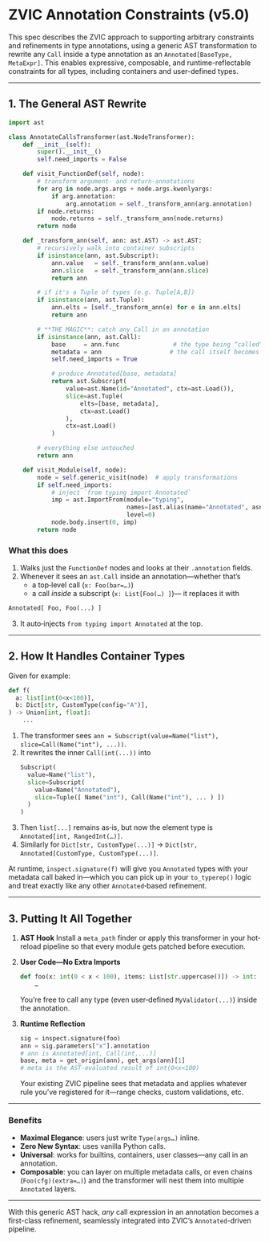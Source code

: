 
# ZVIC Annotation Constraints (v5.0)

This spec describes the ZVIC approach to supporting arbitrary constraints and refinements in type annotations, using a generic AST transformation to rewrite any `Call` inside a type annotation as an `Annotated[BaseType, MetaExpr]`. This enables expressive, composable, and runtime-reflectable constraints for all types, including containers and user-defined types.

---

## 1. The General AST Rewrite

```python
import ast

class AnnotateCallsTransformer(ast.NodeTransformer):
    def __init__(self):
        super().__init__()
        self.need_imports = False

    def visit_FunctionDef(self, node):
        # transform argument- and return-annotations
        for arg in node.args.args + node.args.kwonlyargs:
            if arg.annotation:
                arg.annotation = self._transform_ann(arg.annotation)
        if node.returns:
            node.returns = self._transform_ann(node.returns)
        return node

    def _transform_ann(self, ann: ast.AST) -> ast.AST:
        # recursively walk into container subscripts
        if isinstance(ann, ast.Subscript):
            ann.value   = self._transform_ann(ann.value)
            ann.slice   = self._transform_ann(ann.slice)
            return ann

        # if it's a Tuple of types (e.g. Tuple[A,B])
        if isinstance(ann, ast.Tuple):
            ann.elts = [self._transform_ann(e) for e in ann.elts]
            return ann

        # **THE MAGIC**: catch any Call in an annotation
        if isinstance(ann, ast.Call):
            base     = ann.func               # the type being “called”
            metadata = ann                   # the call itself becomes metadata
            self.need_imports = True

            # produce Annotated[base, metadata]
            return ast.Subscript(
                value=ast.Name(id="Annotated", ctx=ast.Load()),
                slice=ast.Tuple(
                    elts=[base, metadata],
                    ctx=ast.Load()
                ),
                ctx=ast.Load()
            )

        # everything else untouched
        return ann

    def visit_Module(self, node):
        node = self.generic_visit(node)  # apply transformations
        if self.need_imports:
            # inject `from typing import Annotated`
            imp = ast.ImportFrom(module="typing",
                                 names=[ast.alias(name="Annotated", asname=None)],
                                 level=0)
            node.body.insert(0, imp)
        return node
```

### What this does

1.  Walks just the `FunctionDef` nodes and looks at their `.annotation` fields.
2.  Whenever it sees an `ast.Call` inside an annotation—whether that’s
    - a top‐level call (`x: Foo(bar=…)`)
    - a call *inside* a subscript (`x: List[Foo(…) ]`)—
   it replaces it with
   ```python
   Annotated[ Foo, Foo(...) ]
   ```
3.  It auto‐injects `from typing import Annotated` at the top.

---

## 2. How It Handles Container Types

Given for example:

```python
def f(
  a: list[int(0<x<100)],
  b: Dict[str, CustomType(config="A")],
) -> Union[int, float]:
    ...
```

1.  The transformer sees `ann = Subscript(value=Name("list"), slice=Call(Name("int"), ...))`.
2.  It rewrites the inner `Call(int(...))` into
    ```python
    Subscript(
      value=Name("list"),
      slice=Subscript(
        value=Name("Annotated"),
        slice=Tuple([ Name("int"), Call(Name("int"), ... ) ])
      )
    )
    ```
3.  Then `list[...]` remains as‐is, but now the element type is `Annotated[int, RangedInt(…)]`.
4.  Similarly for `Dict[str, CustomType(...)]` → `Dict[str, Annotated[CustomType, CustomType(...)]`.

At runtime, `inspect.signature(f)` will give you `Annotated` types with your metadata call baked in—which you can pick up in your `to_typerep()` logic and treat exactly like any other `Annotated`‐based refinement.

---

## 3. Putting It All Together

1.  **AST Hook**
    Install a `meta_path` finder or apply this transformer in your hot‐reload pipeline so that every module gets patched before execution.

2.  **User Code—No Extra Imports**
    ```python
    def foo(x: int(0 < x < 100), items: List[str.uppercase()]) -> int:
        …
    ```
    You’re free to call any type (even user‐defined `MyValidator(...)`) inside the annotation.

3.  **Runtime Reflection**
    ```python
    sig = inspect.signature(foo)
    ann = sig.parameters["x"].annotation
    # ann is Annotated[int, Call(int,...)]
    base, meta = get_origin(ann), get_args(ann)[1]
    # meta is the AST‐evaluated result of int(0<x<100)
    ```
    Your existing ZVIC pipeline sees that metadata and applies whatever rule you’ve registered for it—range checks, custom validations, etc.

---

### Benefits

- **Maximal Elegance**: users just write `Type(args…)` inline.
- **Zero New Syntax**: uses vanilla Python calls.
- **Universal**: works for builtins, containers, user classes—any call in an annotation.
- **Composable**: you can layer on multiple metadata calls, or even chains (`Foo(cfg)(extra=…)`) and the transformer will nest them into multiple `Annotated` layers.

---

With this generic AST hack, *any* call expression in an annotation becomes a first-class refinement, seamlessly integrated into ZVIC’s `Annotated`-driven pipeline.
